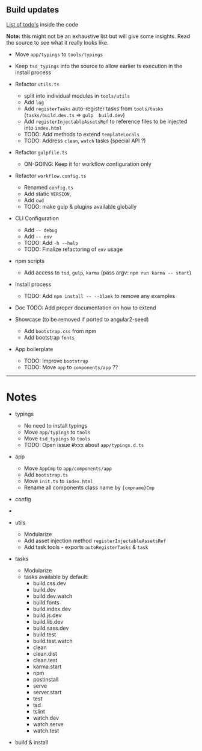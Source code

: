 ## Build updates

[List of todo's](./todos.md) inside the code

__Note:__ this might not be an exhaustive list but will give some insights.
Read the source to see what it really looks like.

* Move `app/typings` to `tools/typings`
* Keep `tsd_typings` into the source to allow earlier ts execution in the install process


* Refactor `utils.ts`
  * split into individual modules in `tools/utils`
  * Add `log`
  * Add `registerTasks` auto-register tasks from `tools/tasks` (`tasks/build.dev.ts` => `gulp  build.dev`)
  * Add `registerInjectableAssetsRef` to reference files to be injected into `index.html`
  * TODO: Add methods to extend `templateLocals`
  * TODO: Address `clean`, `watch` tasks (special API ?)


* Refactor `gulpfile.ts`
  * ON-GOING: Keep it for workflow configuration only


* Refactor `workflow.config.ts`
  * Renamed `config.ts`
  * Add static `VERSION`,
  * Add `cwd`
  * TODO: make gulp & plugins available globally


* CLI Configuration
  * Add `-- debug`
  * Add `-- env`
  * TODO: Add `-h --help`
  * TODO: Finalize refactoring of `env` usage


* npm scripts
  * Add access to `tsd`, `gulp`, `karma` (pass argv: `npm run karma -- start`)


* Install process
  * TODO: Add `npm install -- --blank` to remove any examples


* Doc
  TODO: Add proper documentation on how to extend


* Showcase (to be removed if ported to angular2-seed)
  * Add `bootstrap.css` from npm
  * Add bootstrap `fonts`


* App boilerplate
  * TODO: Improve `bootstrap`
  * TODO: Move `app` to `components/app` ??


----

# Notes

* typings
  * No need to install typings
  * Move `app/typings` to `tools`
  * Move `tsd_typings` to `tools`
  * TODO: Open issue #xxx about `app/typings.d.ts`


* app
  * Move `AppCmp` to `app/components/app`
  * Add `bootstrap.ts`
  * Move `init.ts` to `index.html`
  * Rename all components class name by `{cmpname}Cmp`


* config
 *


* utils
  * Modularize
  * Add asset injection method `registerInjectableAssetsRef`
  * Add task tools - exports `autoRegisterTasks` & `task`


* tasks
  * Modularize
  * tasks available by default:
    * build.css.dev
    * build.dev
    * build.dev.watch
    * build.fonts
    * build.index.dev
    * build.js.dev
    * build.lib.dev
    * build.sass.dev
    * build.test
    * build.test.watch
    * clean
    * clean.dist
    * clean.test
    * karma.start
    * npm
    * postinstall
    * serve
    * server.start
    * test
    * tsd
    * tslint
    * watch.dev
    * watch.serve
    * watch.test


* build & install

